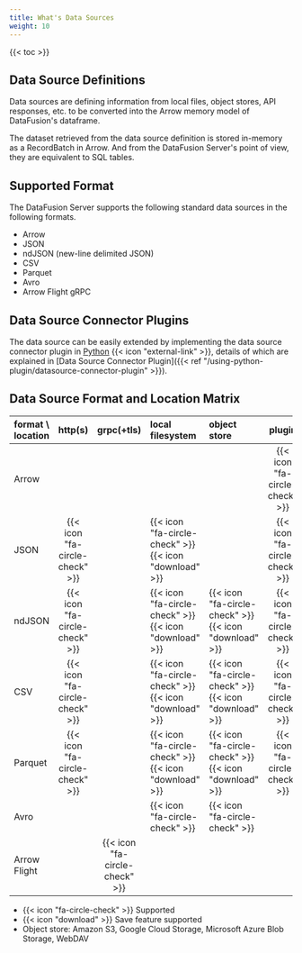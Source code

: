 ```yaml
---
title: What's Data Sources
weight: 10
---
```


{{< toc >}}

## Data Source Definitions

Data sources are defining information from local files, object stores, API responses, etc. to be converted into the
Arrow memory model of DataFusion's dataframe.

The dataset retrieved from the data source definition is stored in-memory as a RecordBatch in Arrow. And from the
DataFusion Server's point of view, they are equivalent to SQL tables.

## Supported Format

The DataFusion Server supports the following standard data sources in the following formats.

* Arrow
* JSON
* ndJSON (new-line delimited JSON)
* CSV
* Parquet
* Avro
* Arrow Flight gRPC

## Data Source Connector Plugins

The data source can be easily extended by implementing the data source connector plugin
in [Python](https://www.python.org/) {{< icon "external-link" >}}, details of which are explained
in [Data Source Connector Plugin]({{< ref "/using-python-plugin/datasource-connector-plugin" >}}).

## Data Source Format and Location Matrix

| format \\ location |            http(s)             |           grpc(+tls)           | local filesystem                                       | object store                                           |             plugin             |
|--------------------|:------------------------------:|:------------------------------:|:-------------------------------------------------------|:-------------------------------------------------------|:------------------------------:|
| Arrow              |                                |                                |                                                        |                                                        | {{< icon "fa-circle-check" >}} |
| JSON               | {{< icon "fa-circle-check" >}} |                                | {{< icon "fa-circle-check" >}} {{< icon "download" >}} |                                                        | {{< icon "fa-circle-check" >}} |
| ndJSON             | {{< icon "fa-circle-check" >}} |                                | {{< icon "fa-circle-check" >}} {{< icon "download" >}} | {{< icon "fa-circle-check" >}} {{< icon "download" >}} | {{< icon "fa-circle-check" >}} |
| CSV                | {{< icon "fa-circle-check" >}} |                                | {{< icon "fa-circle-check" >}} {{< icon "download" >}} | {{< icon "fa-circle-check" >}} {{< icon "download" >}} | {{< icon "fa-circle-check" >}} |
| Parquet            | {{< icon "fa-circle-check" >}} |                                | {{< icon "fa-circle-check" >}} {{< icon "download" >}} | {{< icon "fa-circle-check" >}} {{< icon "download" >}} | {{< icon "fa-circle-check" >}} |
| Avro               |                                |                                | {{< icon "fa-circle-check" >}}                         | {{< icon "fa-circle-check" >}}                         |                                |
| Arrow Flight       |                                | {{< icon "fa-circle-check" >}} |                                                        |                                                        |                                |

* {{< icon "fa-circle-check" >}} Supported
* {{< icon "download" >}} Save feature supported
* Object store: Amazon S3, Google Cloud Storage, Microsoft Azure Blob Storage, WebDAV